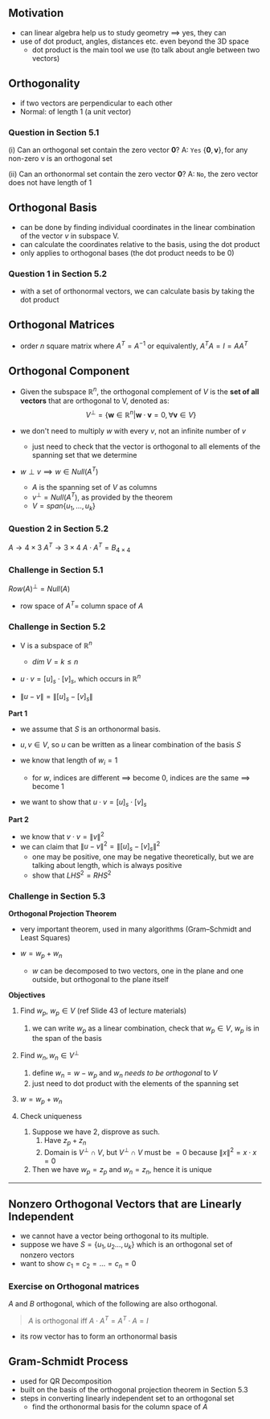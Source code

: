 ## Motivation
- can linear algebra help us to study geometry $\implies$ yes, they can
- use of dot product, angles, distances etc. even beyond the 3D space
	- dot product is the main tool we use (to talk about angle between two vectors)
## Orthogonality
- if two vectors are perpendicular to each other
- Normal: of length $1$ (a unit vector)

### Question in Section 5.1
(i) Can an orthogonal set contain the zero vector $\textbf{0}$?
A: `Yes` $\{\textbf{0}, \textbf{v}\}, \text{for any non-zero v is an orthogonal set}$

(ii) Can an orthonormal set contain the zero vector $\textbf{0}$?
A: `No`, the zero vector does not have length of $1$

## Orthogonal Basis
- can be done by finding individual coordinates in the linear combination of the vector $v$ in subspace V.
- can calculate the coordinates relative to the basis, using the dot product
- only applies to orthogonal bases (the dot product needs to be $0$)

### Question 1 in Section 5.2
- with a set of orthonormal vectors, we can calculate basis by taking the dot product

## Orthogonal Matrices
- order $n$ square matrix where $A^T = A^{-1}$ or equivalently, $A^TA = I = AA^T$

## Orthogonal Component
- Given the subspace $\mathbb{R}^n$, the orthogonal complement of $V$ is the **set of all vectors** that are orthogonal to V, denoted as:
$$
V^{\perp} = \{\textbf{w} \in \mathbb{R}^n | \textbf{w} \cdot \textbf{v} = 0, \forall \textbf{v} \in V\}
$$
- we don't need to multiply $w$ with every $v$, not an infinite number of $v$
	- just need to check that the vector is orthogonal to all elements of the spanning set that we determine

- $w \perp v \implies w \in Null(A^T)$
	- $A$ is the spanning set of $V$ as columns
	- $v^{\perp} = Null(A^T)$, as provided by the theorem
	- $V = span\{u_1, \ldots, u_k\}$
### Question 2 in Section 5.2
$A \to 4 \times 3$
$A^T \to 3 \times 4$
$A \cdot A^T = B_{4 \times 4}$

### Challenge in Section 5.1
$Row(A)^{\perp} = Null(A)$
- row space of $A^T =$ column space of $A$

### Challenge in Section 5.2
- V is a subspace of $\mathbb{R}^n$
	- $dim \: V = k \leq n$

- $u \cdot v = [u]_s \cdot [v]_s$, which occurs in $\mathbb{R}^n$
- $\lVert u - v \rVert = \lVert [u]_s - [v]_s \rVert$

**Part 1**
- we assume that $S$ is an orthonormal basis.
- $u, v \in V$, so $u$ can be written as a linear combination of the basis $S$

- we know that length of $w_i = 1$
	- for $w$, indices are different $\implies$ become $0$, indices are the same $\implies$ become $1$
- we want to show that $u \cdot v = [u]_s \cdot [v]_s$

**Part 2**
- we know that $v \cdot v = \lVert v \rVert^2$
- we can claim that $\lVert u - v \rVert^2 = \lVert [u]_s - [v]_s \rVert^2$
	- one may be positive, one may be negative theoretically, but we are talking about length, which is always positive
	- show that $LHS^2 = RHS^2$

### Challenge in Section 5.3
**Orthogonal Projection Theorem**
- very important theorem, used in many algorithms (Gram–Schmidt and Least Squares)

- $w = w_p + w_n$
	- $w$ can be decomposed to two vectors, one in the plane and one outside, but orthogonal to the plane itself

**Objectives**
1. Find $w_p, \: w_p \in V$ (ref Slide 43 of lecture materials)
	1. we can write $w_p$ as a linear combination, check that $w_p \in V$, $w_p$ is in the span of the basis 

2. Find $w_n, w_n \in V^{\perp}$
	1. define $w_n = w - w_p$ and $w_n$ *needs to be orthogonal* to $V$
	2. just need to dot product with the elements of the spanning set

3. $w = w_p + w_n$

4. Check uniqueness
	1. Suppose we have $2$, disprove as such.
		1. Have $z_p + z_n$
		2. Domain is $V^{\perp} \cap V$, but $V^{\perp} \cap V$ must be $=0$ because $\lVert x \rVert^2 = x \cdot x = 0$
	2. Then we have $w_p = z_p$ and $w_n = z_n$, hence it is unique

---
## Nonzero Orthogonal Vectors that are Linearly Independent
- we cannot have a vector being orthogonal to its multiple.
- suppose we have $S = \{u_1, u_2 \ldots, u_k\}$ which is an orthogonal set of nonzero vectors
- want to show $c_1 = c_2 = \ldots = c_n = 0$

### Exercise on Orthogonal matrices
$A$ and $B$ orthogonal, which of the following are also orthogonal.

> $A$ is orthogonal iff $A \cdot A^T = A^T \cdot A = I$
- its row vector has to form an orthonormal basis
## Gram-Schmidt Process
- used for QR Decomposition
- built on the basis of the orthogonal projection theorem in Section 5.3
- steps in converting linearly independent set to an orthogonal set
	- find the orthonormal basis for the column space of $A$
